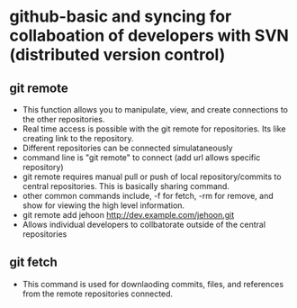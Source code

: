 # [](#header-1)github-basic and syncing for collaboation of developers with SVN (distributed version control)

## [](#header-2)git remote
  * This function allows you to manipulate, view, and create connections to the other repositories. 
  * Real time access is possible with the git remote for repositories. Its like creating link to the repository. 
  * Different repositories can be connected simulataneously
  * command line is "git remote" to connect (add url allows specific repository)
  * git remote requires manual pull or push of local repository/commits to central repositories. This is basically sharing command.
  * other common commands include, -f for fetch, -rm for remove, and show <NAME> for viewing the high level information. 
  * git remote add jehoon http://dev.example.com/jehoon.git
  * Allows individual developers to collbatorate outside of the central repositories

## [](#header-2)git fetch
  * This command is used for downlaoding commits, files, and references from the remote repositories connected. 
